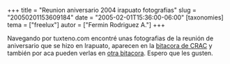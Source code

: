 +++
title = "Reunion aniversario 2004 irapuato fotografias"
slug = "20050201153609184"
date = "2005-02-01T15:36:00-06:00"
[taxonomies]
tema = ["freelux"]
autor = ["Fermin Rodriguez A."]
+++

Navegando por tuxteno.com encontré unas fotografias de la reunión de
aniversario que se hizo en Irapuato, aparecen en la [bitacora de
CRAC](http://eric.blackxog.com/index.php?gadget=phoo&action=view_album&id=13)
y también por aca pueden verlas en [otra
bitacora](http://spaces.msn.com/members/linuxleon/). Espero que les
gusten.
